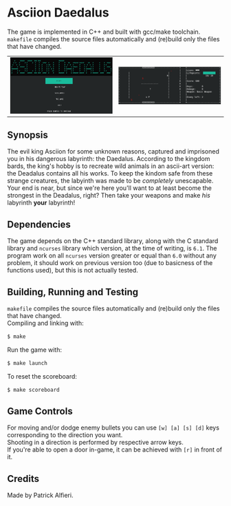 # Asciion Daedalus
The game is implemented in C++ and built with gcc/make toolchain.
\
`makefile` compiles the source files automatically and (re)build only the files that have changed.

<div align="center">
 <table style="width:100%">
  <tr>
    <td><img width="500px" src="assets/screen1.png" /></td>
    <td><img width="500px" src="assets/screen2.png" /></td>
  </tr>
</table>
 </div>
 
## Synopsis
The evil king Asciion for some unknown reasons, captured and imprisoned you in his dangerous labyrinth: the Daedalus.
According to the kingdom bards, the king's hobby is to recreate wild animals in an ascii-art version: 
the Deadalus contains all his works. 
To keep the kindom safe from these strange creatures, the labyinth was made to be *completely* unescapable.
Your end is near, but since we're here you'll want to at least become the strongest in the Deadalus, right?
Then take your weapons and make *his* labyrinth **your** labyrinth!
## Dependencies
The game depends on the C++ standard library, along with the C standard library and `ncurses` library which version, at the time of writing, is `6.1`.
The program work on all `ncurses` version greater or equal than `6.0` without any problem, it should work on previous version too (due to basicness of the functions used), but this is not actually tested.

## Building, Running and Testing
`makefile` compiles the source files automatically and (re)build only the files that have changed.
\
Compiling and linking with:
```sh
$ make
```
Run the game with:
```sh
$ make launch
```
To reset the scoreboard:
```sh
$ make scoreboard
```
## Game Controls
For moving and/or dodge enemy bullets you can use `[w] [a] [s] [d]` keys corresponding to the direction you want.
\
Shooting in a direction is performed by respective arrow keys.
\
If you're able to open a door in-game, it can be achieved with `[r]` in front of it.
## Credits
Made by Patrick Alfieri. 
